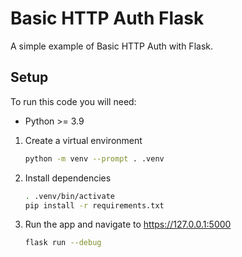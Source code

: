 # Basic HTTP Auth Flask

A simple example of Basic HTTP Auth with Flask.

## Setup 

To run this code you will need:

- Python >= 3.9 

1. Create a virtual environment
    ```bash
    python -m venv --prompt . .venv
    ```
2. Install dependencies
   ```bash
   . .venv/bin/activate
   pip install -r requirements.txt
   ```
   
3. Run the app and navigate to https://127.0.0.1:5000
   
   ```bash
   flask run --debug
   ```